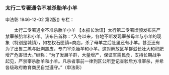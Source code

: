 ### 太行二专署通令不准杀胎羊小羊
申法彰
1946-12-02
第2版()
专栏：

　　太行二专署通令不准杀胎羊小羊
    【本报长治讯】太行第二专署顷颁发布告严禁宰杀胎羊和小羊。该布告首称：“入冬以来，各地不断发现宰杀母羊与小羊的现象（特别是城镇），如左权石匣镇×商店，杀了母羊之后肚里还有小羊。甚至还有为了出售二羔与肚剥羔皮，专门宰杀胎羊和小羊。这对解放区羊群滋长壮大和积肥增产危害很大。”继称：“为了发展羊群，大量增产，保证军需民食，支持长期战争起见，严禁宰杀胎羊和小羊。凡杀者事前一律到区公所登记查验后方准宰杀，并希各级政府教育商民自觉遵守。”（申法彰）
